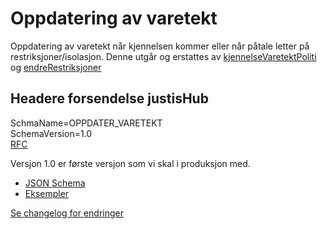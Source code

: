 # Oppdatering av varetekt
Oppdatering av varetekt når kjennelsen kommer eller når påtale letter på restriksjoner/isolasjon.
Denne utgår og erstattes av [kjennelseVaretektPoliti](../kjennelseVaretektPoliti/readme.md) og [endreRestriksjoner](../endreRestriksjoner/readme.md)

## Headere forsendelse justisHub
SchmaName=OPPDATER_VARETEKT  
SchemaVersion=1.0  
[RFC](../../../rfc/MessageName-header.md)

Versjon 1.0 er første versjon som vi skal i produksjon med.
* [JSON Schema](1.0/oppdaterVaretekt.schema.json)
* [Eksempler](1.0/eksempelfiler/)

[Se changelog for endringer](changelog.md)

